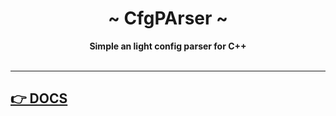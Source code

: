  <div align="center">
     <h1>~ CfgPArser ~</h1>
     <strong>Simple an light config parser for C++</strong><br><br>
 </div>

---

## [👉 DOCS](https://zekro.de/docs/cfgparser/classCfgParser.html)
